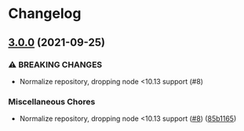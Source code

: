 # Changelog

## [3.0.0](https://www.github.com/gulpjs/copy-props/compare/v2.0.5...v3.0.0) (2021-09-25)


### ⚠ BREAKING CHANGES

* Normalize repository, dropping node <10.13 support (#8)

### Miscellaneous Chores

* Normalize repository, dropping node <10.13 support ([#8](https://www.github.com/gulpjs/copy-props/issues/8)) ([85b1165](https://www.github.com/gulpjs/copy-props/commit/85b1165d3454791d8454ac6b74cbcb993c77bfc6))
